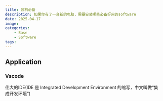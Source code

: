 ```yaml
---
title: 装机必备
description: 如果你有了一台新的电脑，需要安装哪些必备好用的software
date: 2025-04-17 
image: 
categories:
    - Base
    - Software
tags:
---
```


## Application
### Vscode
伟大的IDE(IDE 是 Integrated Development Environment 的缩写，中文叫做“集成开发环境”)
